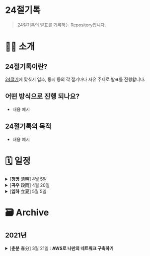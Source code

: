 # 24절기톡

> 24절기톡의 발표를 기록하는 Repository입니다.

# 👋🏻 소개

## 24절기톡이란?

[24절기](https://terms.naver.com/entry.naver?docId=1135069&cid=40942&categoryId=32286)에 맞춰서 입추, 동지 등의 각 절기마다 자유 주제로 발표를 진행합니다.

## 어떤 방식으로 진행 되나요?

- 내용 예시

## 24절기톡의 목적

- 내용 예시

# 🗓 일정

<details>
  <summary>[<strong>청명</strong> 淸明] 4월 5일</summary>
</details>
<details>
<summary>[<strong>곡우</strong> 穀雨] 4월 20일</summary>
</details>
<details>
<summary>[<strong>입하</strong> 立夏] 5월 5일</summary>
</details>

# 🗃 Archive

## 2021년

<details>
  <summary>[<strong>춘분</strong> 春分] 3월 21일 : <strong>AWS로 나만의 네트워크 구축하기</strong></summary>
</details>
